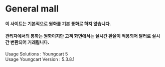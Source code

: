 # General mall
#### 이 사이트는 기본적으로 원화를 기본 통화로 하지 않습니다.  
#### 관리자에서의 통화는 원화이지만 고객 화면에서는 실시간 환율이 적용되어 달러로 실시간 변환되어 거래됩니다.

Usage Solutions : Youngcart 5  
Usage Youngcart Version : 5.3.8.1
